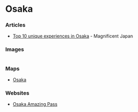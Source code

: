 # Osaka

### Articles

* [Top 10 unique experiences in Osaka](https://www.magnificentjapan.com/top-10-most-unique-experiences-in-osaka/) - Magnificent Japan

### Images

<figure><img src="https://i.pinimg.com/736x/32/3c/2c/323c2c03af33bd1b0b0fdd7802b7c26b.jpg" alt=""><figcaption></figcaption></figure>

### Maps

* [Osaka](https://www.google.com/maps/d/u/0/viewer?mid=1nT_WwCO5ADmnbEe8kx8MScFEVVGaXVQ\&ll=34.65968068318899%2C135.50987719999998\&z=13)

### Websites

* [Osaka Amazing Pass](https://osaka-amazing-pass.com/en/)
